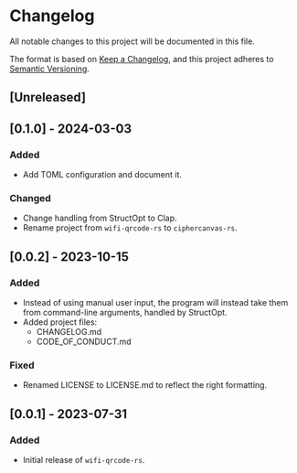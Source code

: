 # Changelog

All notable changes to this project will be documented in this file.

The format is based on [Keep a Changelog](https://keepachangelog.com/), and this
project adheres to [Semantic Versioning](https://semver.org/).

## \[Unreleased\]

## \[0.1.0\] - 2024-03-03

### Added

  - Add TOML configuration and document it.

### Changed

  - Change handling from StructOpt to Clap.
  - Rename project from `wifi-qrcode-rs` to `ciphercanvas-rs`.

## \[0.0.2\] - 2023-10-15

### Added

  - Instead of using manual user input, the program will instead take them from
    command-line arguments, handled by StructOpt.
  - Added project files:
      - CHANGELOG.md
      - CODE\_OF\_CONDUCT.md

### Fixed

  - Renamed LICENSE to LICENSE.md to reflect the right formatting.

## \[0.0.1\] - 2023-07-31

### Added

  - Initial release of `wifi-qrcode-rs`.
